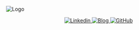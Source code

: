 ![Logo](https://raw.githubusercontent.com/yassine-bennkhay/Ultimate-Flutter-Resources/main/assets/the-ultimate-flutter-resources.png)

<p align="center">
  <a href="https://www.linkedin.com/in/yassine-benkhay-0b73411b4/" text-decoration=none>
    <img src="https://img.shields.io/badge/linkedin-0A66C2?style=for-the-badge&logo=linkedin&logoColor=white" alt="Linkedin">
  </a>
  <a href="http://yassinebenkhay.com" text-decoration=none>
    <img src="https://img.shields.io/badge/blog-424168?style=for-the-badge&logo=blog&logoColor=white" alt="Blog">
  </a>
  <a href="http://yassinebenkhay.com" text-decoration=none>
    <img src="https://img.shields.io/badge/github-333?style=for-the-badge&logo=github&logoColor=white" alt="GitHub">
  </a>
</p>
